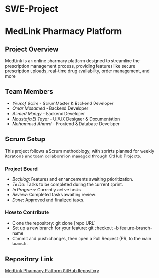 # SWE-Project

# MedLink Pharmacy Platform

## Project Overview
MedLink is an online pharmacy platform designed to streamline the prescription management process, providing features like secure prescription uploads, real-time drug availability, order management, and more.

## Team Members
- *Yousef Selim* - ScrumMaster & Backend Developer
- *Omar Mohamed* - Backend Developer
- *Ahmed Mongy* - Backend Developer
- *Moustafa El Tayar* - UI/UX Designer & Documentation 
- *Mohammed Ahmed* - Frontend & Database Developer

## Scrum Setup
This project follows a Scrum methodology, with sprints planned for weekly iterations and team collaboration managed through GitHub Projects.

### Project Board
- *Backlog*: Features and enhancements awaiting prioritization.
- *To Do*: Tasks to be completed during the current sprint.
- *In Progress*: Currently active tasks.
- *Review*: Completed tasks awaiting review.
- *Done*: Approved and finalized tasks.

### How to Contribute
- Clone the repository: git clone [repo URL]
- Set up a new branch for your feature: git checkout -b feature-branch-name
- Commit and push changes, then open a Pull Request (PR) to the main branch.

## Repository Link
[MedLink Pharmacy Platform GitHub Repository](https://github.com/yourusername/MedLink-Pharmacy-Platform)
